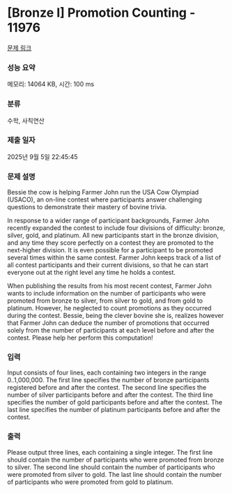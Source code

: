 # [Bronze I] Promotion Counting - 11976 

[문제 링크](https://www.acmicpc.net/problem/11976) 

### 성능 요약

메모리: 14064 KB, 시간: 100 ms

### 분류

수학, 사칙연산

### 제출 일자

2025년 9월 5일 22:45:45

### 문제 설명

<p>Bessie the cow is helping Farmer John run the USA Cow Olympiad (USACO), an on-line contest where participants answer challenging questions to demonstrate their mastery of bovine trivia.</p>

<p>In response to a wider range of participant backgrounds, Farmer John recently expanded the contest to include four divisions of difficulty: bronze, silver, gold, and platinum. All new participants start in the bronze division, and any time they score perfectly on a contest they are promoted to the next-higher division. It is even possible for a participant to be promoted several times within the same contest. Farmer John keeps track of a list of all contest participants and their current divisions, so that he can start everyone out at the right level any time he holds a contest.</p>

<p>When publishing the results from his most recent contest, Farmer John wants to include information on the number of participants who were promoted from bronze to silver, from silver to gold, and from gold to platinum. However, he neglected to count promotions as they occurred during the contest. Bessie, being the clever bovine she is, realizes however that Farmer John can deduce the number of promotions that occurred solely from the number of participants at each level before and after the contest. Please help her perform this computation!</p>

### 입력 

 <p>Input consists of four lines, each containing two integers in the range 0..1,000,000. The first line specifies the number of bronze participants registered before and after the contest. The second line specifies the number of silver participants before and after the contest. The third line specifies the number of gold participants before and after the contest. The last line specifies the number of platinum participants before and after the contest.</p>

### 출력 

 <p>Please output three lines, each containing a single integer. The first line should contain the number of participants who were promoted from bronze to silver. The second line should contain the number of participants who were promoted from silver to gold. The last line should contain the number of participants who were promoted from gold to platinum.</p>

